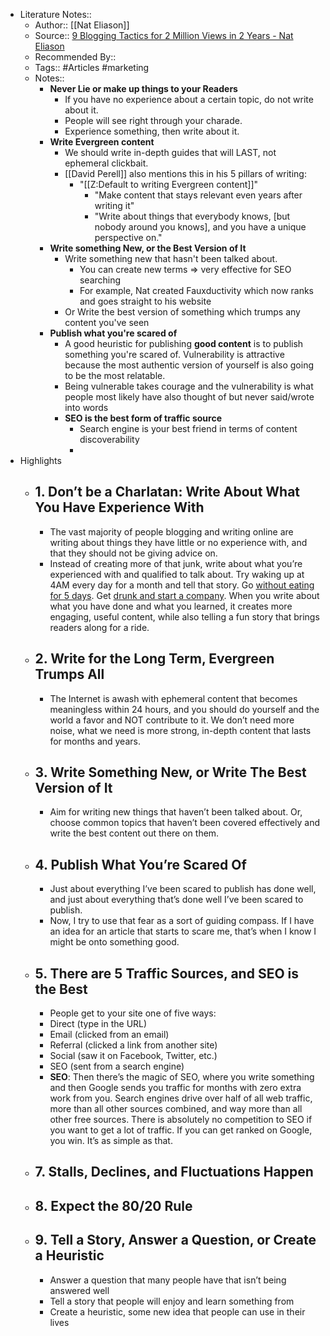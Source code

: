 - Literature Notes::
    - Author:: [[Nat Eliason]]
    - Source:: [9 Blogging Tactics for 2 Million Views in 2 Years - Nat Eliason](https://www.nateliason.com/blog/2-million)
    - Recommended By:: 
    - Tags:: #Articles #marketing
    - Notes::
        - **Never Lie or make up things to your Readers**
            - If you have no experience about a certain topic, do not write about it.
            - People will see right through your charade.
            - Experience something, then write about it.
        - **Write Evergreen content**
            - We should write in-depth guides that will LAST, not ephemeral clickbait.
            - [[David Perell]] also mentions this in his 5 pillars of writing:
                - "[[Z:Default to writing Evergreen content]]"
                    - "Make content that stays relevant even years after writing it"
                    - "Write about things that everybody knows, [but nobody around you knows], and you have a unique perspective on."
        - **Write something New, or the Best Version of It**
            - Write something new that hasn't been talked about.
                - You can create new terms => very effective for SEO searching
                - For example, Nat created Fauxductivity which now ranks and goes straight to his website
            - Or Write the best version of something which trumps any content you've seen
        - **Publish what you're scared of**
            - A good heuristic for publishing **good content** is to publish something you're scared of. Vulnerability is attractive because the most authentic version of yourself is also going to be the most relatable. 
            - Being vulnerable takes courage and the vulnerability is what people most likely have also thought of but never said/wrote into words
            - **SEO is the best form of traffic source**
                - Search engine is your best friend in terms of content discoverability
                - 
- Highlights
    - ## 1. Don’t be a Charlatan: Write About What You Have Experience With
        - The vast majority of people blogging and writing online are writing about things they have little or no experience with, and that they should not be giving advice on.
        - Instead of creating more of that junk, write about what you’re experienced with and qualified to talk about. Try waking up at 4AM every day for a month and tell that story. Go [without eating for 5 days](http://www.nateliason.com/5-day-water-fast-health-benefits/). Get [drunk and start a company](http://www.nateliason.com/fratboxes-start-company-weekend-less-25-150-sales/). When you write about what you have done and what you learned, it creates more engaging, useful content, while also telling a fun story that brings readers along for a ride.
    - ## 2. Write for the Long Term, Evergreen Trumps All
        - The Internet is awash with ephemeral content that becomes meaningless within 24 hours, and you should do yourself and the world a favor and NOT contribute to it. We don’t need more noise, what we need is more strong, in-depth content that lasts for months and years.
    - ## 3. Write Something New, or Write The Best Version of It
        - Aim for writing new things that haven’t been talked about. Or, choose common topics that haven’t been covered effectively and write the best content out there on them.
    - ## 4. Publish What You’re Scared Of
        - Just about everything I’ve been scared to publish has done well, and just about everything that’s done well I’ve been scared to publish.
        - Now, I try to use that fear as a sort of guiding compass. If I have an idea for an article that starts to scare me, that’s when I know I might be onto something good.
    - ## 5. There are 5 Traffic Sources, and SEO is the Best
        - People get to your site one of five ways:
        - Direct (type in the URL)
        - Email (clicked from an email)
        - Referral (clicked a link from another site)
        - Social (saw it on Facebook, Twitter, etc.)
        - SEO (sent from a search engine)
        - **SEO**: Then there’s the magic of SEO, where you write something and then Google sends you traffic for months with zero extra work from you. Search engines drive over half of all web traffic, more than all other sources combined, and way more than all other free sources. There is absolutely no competition to SEO if you want to get a lot of traffic. If you can get ranked on Google, you win. It’s as simple as that.
    - ## 7. Stalls, Declines, and Fluctuations Happen
    - ## 8. Expect the 80/20 Rule
    - ## 9. Tell a Story, Answer a Question, or Create a Heuristic
        - Answer a question that many people have that isn’t being answered well
        - Tell a story that people will enjoy and learn something from
        - Create a heuristic, some new idea that people can use in their lives
